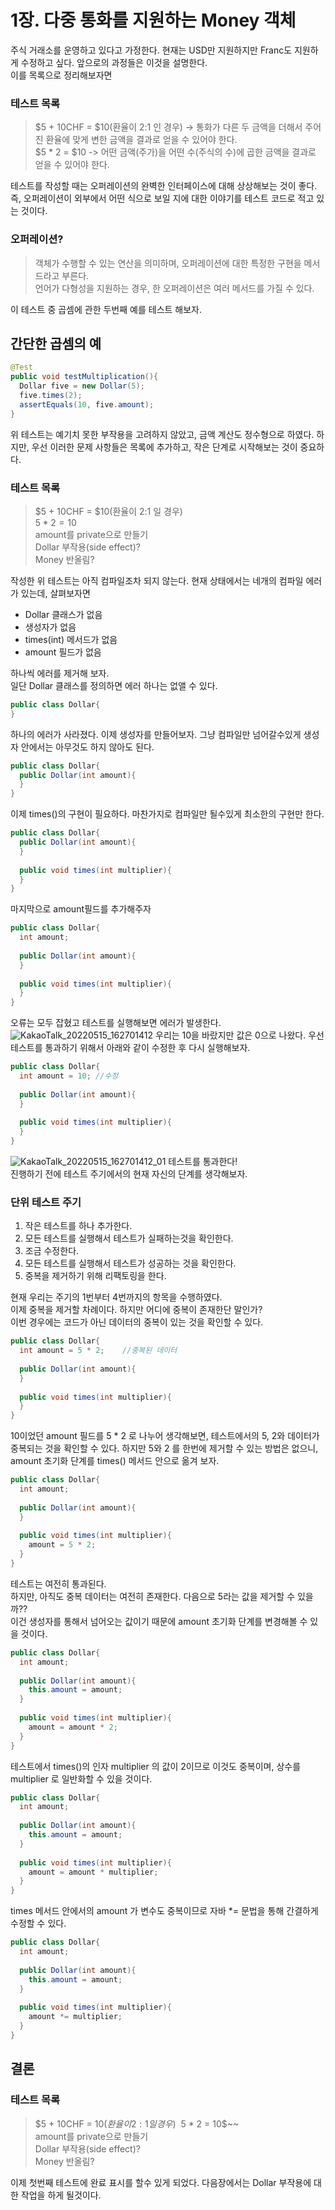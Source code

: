 # 1장. 다중 통화를 지원하는 Money 객체
주식 거래소를 운영하고 있다고 가정한다. 현재는 USD만 지원하지만 Franc도 지원하게 수정하고 싶다. 앞으로의 과정들은 이것을 설명한다.  
이를 목록으로 정리해보자면
### 테스트 목록
> $5 + 10CHF = $10(환율이 2:1 인 경우) -> 통화가 다른 두 금액을 더해서 주어진 환율에 맞게 변한 금액을 결과로 얻을 수 있어야 한다.  
> $5 * 2 = $10 -> 어떤 금액(주가)을 어떤 수(주식의 수)에 곱한 금액을 결과로 얻을 수 있어야 한다.

테스트를 작성할 때는 오퍼레이션의 완벽한 인터페이스에 대해 상상해보는 것이 좋다.  
즉, 오퍼레이션이 외부에서 어떤 식으로 보일 지에 대한 이야기를 테스트 코드로 적고 있는 것이다.

### 오퍼레이션?
> 객체가 수행할 수 있는 연산을 의미하며, 오퍼레이션에 대한 특정한 구현을 메서드라고 부른다.  
> 언어가 다형성을 지원하는 경우, 한 오퍼레이션은 여러 메서드를 가질 수 있다.

이 테스트 중 곱셈에 관한 두번째 예를 테스트 해보자.

## 간단한 곱셈의 예
```JAVA
@Test
public void testMultiplication(){
  Dollar five = new Dollar(5);
  five.times(2);
  assertEquals(10, five.amount);
}
```
위 테스트는 예기치 못한 부작용을 고려하지 않았고, 금액 계산도 정수형으로 하였다. 
하지만, 우선 이러한 문제 사항들은 목록에 추가하고, 작은 단계로 시작해보는 것이 중요하다.  
### 테스트 목록
> $5 + 10CHF = $10(환율이 2:1 일 경우)  
> $5 * 2 = 10$  
> amount를 private으로 만들기  
> Dollar 부작용(side effect)?  
> Money 반올림?

작성한 위 테스트는 아직 컴파일조차 되지 않는다. 현재 상태에서는 네개의 컴파일 에러가 있는데, 살펴보자면
 - Dollar 클래스가 없음
 - 생성자가 없음
 - times(int) 메서드가 없음
 - amount 필드가 없음

하나씩 에러를 제거해 보자.  
일단 Dollar 클래스를 정의하면 에러 하나는 없앨 수 있다.
```JAVA
public class Dollar{
}
```

하나의 에러가 사라졌다. 이제 생성자를 만들어보자. 그냥 컴파일만 넘어갈수있게 생성자 안에서는 아무것도 하지 않아도 된다.
```JAVA
public class Dollar{  
  public Dollar(int amount){
  }
}
```

이제 times()의 구현이 필요하다. 마찬가지로 컴파일만 될수있게 최소한의 구현만 한다.
```JAVA
public class Dollar{  
  public Dollar(int amount){
  }
  
  public void times(int multiplier){
  }
}
```

마지막으로 amount필드를 추가해주자
```JAVA
public class Dollar{  
  int amount;
  
  public Dollar(int amount){
  }
  
  public void times(int multiplier){
  }
}
```
오류는 모두 잡혔고 테스트를 실행해보면 에러가 발생한다.  
![KakaoTalk_20220515_162701412](https://user-images.githubusercontent.com/50142323/168462077-697fef1e-07e9-4b71-bb2b-66628d670659.jpg)
우리는 10을 바랐지만 값은 0으로 나왔다. 우선 테스트를 통과하기 위해서 아래와 같이 수정한 후 다시 실행해보자.
```JAVA
public class Dollar{  
  int amount = 10; //수정
  
  public Dollar(int amount){
  }
  
  public void times(int multiplier){
  }
}
```
![KakaoTalk_20220515_162701412_01](https://user-images.githubusercontent.com/50142323/168462157-58ecd7df-c21f-466f-91e3-a750690a2127.jpg)
테스트를 통과한다!  
진행하기 전에 테스트 주기에서의 현재 자신의 단계를 생각해보자.

### 단위 테스트 주기 
1. 작은 테스트를 하나 추가한다.
2. 모든 테스트를 실행해서 테스트가 실패하는것을 확인한다.
3. 조금 수정한다.
4. 모든 테스트를 실행해서 테스트가 성공하는 것을 확인한다.
5. 중복을 제거하기 위해 리팩토링을 한다.

현재 우리는 주기의 1번부터 4번까지의 항목을 수행하였다.  
이제 중복을 제거할 차례이다. 하지만 어디에 중복이 존재한단 말인가?  
이번 경우에는 코드가 아닌 데이터의 중복이 있는 것을 확인할 수 있다.  
```JAVA
public class Dollar{  
  int amount = 5 * 2;    //중복된 데이터
  
  public Dollar(int amount){
  }
  
  public void times(int multiplier){
  }
}
```
10이었던 amount 필드를 5 * 2 로 나누어 생각해보면, 테스트에서의 5, 2와 데이터가 중복되는 것을 확인할 수 있다.
하지만 5와 2 를 한번에 제거할 수 있는 방법은 없으니, amount 초기화 단계를 times() 메서드 안으로 옮겨 보자. 
```JAVA
public class Dollar{  
  int amount;
  
  public Dollar(int amount){
  }
  
  public void times(int multiplier){
    amount = 5 * 2;
  }
}
```
테스트는 여전히 통과된다.  
하지만, 아직도 중복 데이터는 여전히 존재한다. 다음으로 5라는 값을 제거할 수 있을까??  
이건 생성자를 통해서 넘어오는 값이기 때문에 amount 초기화 단계를 변경해볼 수 있을 것이다.
```JAVA
public class Dollar{  
  int amount;
  
  public Dollar(int amount){
    this.amount = amount;
  }
  
  public void times(int multiplier){
    amount = amount * 2;
  }
}
```
테스트에서 times()의 인자 multiplier 의 값이 2이므로 이것도 중복이며, 상수를 multiplier 로 일반화할 수 있을 것이다.
```JAVA
public class Dollar{  
  int amount;
  
  public Dollar(int amount){
    this.amount = amount;
  }
  
  public void times(int multiplier){
    amount = amount * multiplier;
  }
}
```
times 메서드 안에서의 amount 가 변수도 중복이므로 자바 *= 문법을 통해 간결하게 수정할 수 있다.
```JAVA
public class Dollar{  
  int amount;
  
  public Dollar(int amount){
    this.amount = amount;
  }
  
  public void times(int multiplier){
    amount *= multiplier;
  }
}
```

## 결론
### 테스트 목록
> $5 + 10CHF = $10(환율이 2:1 일 경우)  
> ~~$5 * 2 = 10$~~  
> amount를 private으로 만들기  
> Dollar 부작용(side effect)?  
> Money 반올림?

이제 첫번째 테스트에 완료 표시를 할수 있게 되었다. 다음장에서는 Dollar 부작용에 대한 작업을 하게 될것이다.  
